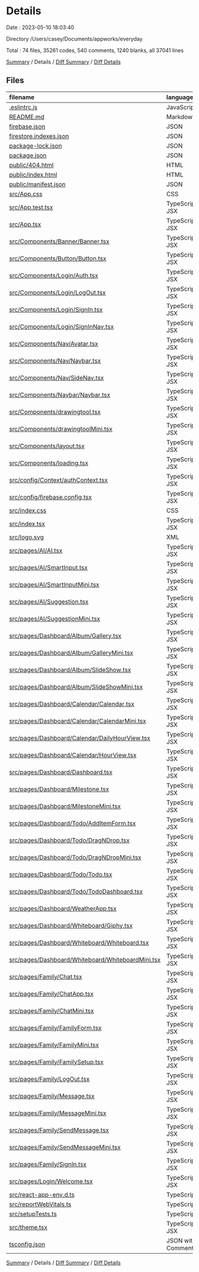 # Details

Date : 2023-05-10 18:03:40

Directory /Users/casey/Documents/appworks/everyday

Total : 74 files,  35261 codes, 540 comments, 1240 blanks, all 37041 lines

[Summary](results.md) / Details / [Diff Summary](diff.md) / [Diff Details](diff-details.md)

## Files
| filename | language | code | comment | blank | total |
| :--- | :--- | ---: | ---: | ---: | ---: |
| [.eslintrc.js](/.eslintrc.js) | JavaScript | 24 | 0 | 1 | 25 |
| [README.md](/README.md) | Markdown | 26 | 0 | 21 | 47 |
| [firebase.json](/firebase.json) | JSON | 8 | 9 | 0 | 17 |
| [firestore.indexes.json](/firestore.indexes.json) | JSON | 4 | 0 | 1 | 5 |
| [package-lock.json](/package-lock.json) | JSON | 21,463 | 0 | 1 | 21,464 |
| [package.json](/package.json) | JSON | 101 | 0 | 1 | 102 |
| [public/404.html](/public/404.html) | HTML | 32 | 0 | 2 | 34 |
| [public/index.html](/public/index.html) | HTML | 37 | 0 | 2 | 39 |
| [public/manifest.json](/public/manifest.json) | JSON | 25 | 0 | 1 | 26 |
| [src/App.css](/src/App.css) | CSS | 33 | 0 | 6 | 39 |
| [src/App.test.tsx](/src/App.test.tsx) | TypeScript JSX | 8 | 0 | 2 | 10 |
| [src/App.tsx](/src/App.tsx) | TypeScript JSX | 27 | 0 | 4 | 31 |
| [src/Components/Banner/Banner.tsx](/src/Components/Banner/Banner.tsx) | TypeScript JSX | 35 | 0 | 5 | 40 |
| [src/Components/Button/Button.tsx](/src/Components/Button/Button.tsx) | TypeScript JSX | 209 | 0 | 12 | 221 |
| [src/Components/Login/Auth.tsx](/src/Components/Login/Auth.tsx) | TypeScript JSX | 121 | 0 | 15 | 136 |
| [src/Components/Login/LogOut.tsx](/src/Components/Login/LogOut.tsx) | TypeScript JSX | 29 | 0 | 4 | 33 |
| [src/Components/Login/SignIn.tsx](/src/Components/Login/SignIn.tsx) | TypeScript JSX | 40 | 0 | 4 | 44 |
| [src/Components/Login/SignInNav.tsx](/src/Components/Login/SignInNav.tsx) | TypeScript JSX | 40 | 0 | 4 | 44 |
| [src/Components/Nav/Avatar.tsx](/src/Components/Nav/Avatar.tsx) | TypeScript JSX | 22 | 0 | 3 | 25 |
| [src/Components/Nav/Navbar.tsx](/src/Components/Nav/Navbar.tsx) | TypeScript JSX | 210 | 1 | 17 | 228 |
| [src/Components/Nav/SideNav.tsx](/src/Components/Nav/SideNav.tsx) | TypeScript JSX | 190 | 0 | 14 | 204 |
| [src/Components/Navbar/Navbar.tsx](/src/Components/Navbar/Navbar.tsx) | TypeScript JSX | 40 | 0 | 6 | 46 |
| [src/Components/drawingtool.tsx](/src/Components/drawingtool.tsx) | TypeScript JSX | 341 | 0 | 35 | 376 |
| [src/Components/drawingtoolMini.tsx](/src/Components/drawingtoolMini.tsx) | TypeScript JSX | 184 | 0 | 17 | 201 |
| [src/Components/layout.tsx](/src/Components/layout.tsx) | TypeScript JSX | 25 | 0 | 4 | 29 |
| [src/Components/loading.tsx](/src/Components/loading.tsx) | TypeScript JSX | 63 | 0 | 10 | 73 |
| [src/config/Context/authContext.tsx](/src/config/Context/authContext.tsx) | TypeScript JSX | 111 | 0 | 11 | 122 |
| [src/config/firebase.config.tsx](/src/config/firebase.config.tsx) | TypeScript JSX | 18 | 0 | 1 | 19 |
| [src/index.css](/src/index.css) | CSS | 29 | 0 | 7 | 36 |
| [src/index.tsx](/src/index.tsx) | TypeScript JSX | 42 | 0 | 2 | 44 |
| [src/logo.svg](/src/logo.svg) | XML | 1 | 0 | 0 | 1 |
| [src/pages/AI/AI.tsx](/src/pages/AI/AI.tsx) | TypeScript JSX | 74 | 0 | 6 | 80 |
| [src/pages/AI/SmartInput.tsx](/src/pages/AI/SmartInput.tsx) | TypeScript JSX | 498 | 0 | 43 | 541 |
| [src/pages/AI/SmartInputMini.tsx](/src/pages/AI/SmartInputMini.tsx) | TypeScript JSX | 316 | 0 | 27 | 343 |
| [src/pages/AI/Suggestion.tsx](/src/pages/AI/Suggestion.tsx) | TypeScript JSX | 379 | 0 | 35 | 414 |
| [src/pages/AI/SuggestionMini.tsx](/src/pages/AI/SuggestionMini.tsx) | TypeScript JSX | 169 | 0 | 14 | 183 |
| [src/pages/Dashboard/Album/Gallery.tsx](/src/pages/Dashboard/Album/Gallery.tsx) | TypeScript JSX | 777 | 0 | 51 | 828 |
| [src/pages/Dashboard/Album/GalleryMini.tsx](/src/pages/Dashboard/Album/GalleryMini.tsx) | TypeScript JSX | 428 | 2 | 73 | 503 |
| [src/pages/Dashboard/Album/SlideShow.tsx](/src/pages/Dashboard/Album/SlideShow.tsx) | TypeScript JSX | 144 | 0 | 16 | 160 |
| [src/pages/Dashboard/Album/SlideShowMini.tsx](/src/pages/Dashboard/Album/SlideShowMini.tsx) | TypeScript JSX | 64 | 0 | 9 | 73 |
| [src/pages/Dashboard/Calendar/Calendar.tsx](/src/pages/Dashboard/Calendar/Calendar.tsx) | TypeScript JSX | 1,572 | 16 | 98 | 1,686 |
| [src/pages/Dashboard/Calendar/CalendarMini.tsx](/src/pages/Dashboard/Calendar/CalendarMini.tsx) | TypeScript JSX | 482 | 0 | 39 | 521 |
| [src/pages/Dashboard/Calendar/DailyHourView.tsx](/src/pages/Dashboard/Calendar/DailyHourView.tsx) | TypeScript JSX | 230 | 0 | 33 | 263 |
| [src/pages/Dashboard/Calendar/HourView.tsx](/src/pages/Dashboard/Calendar/HourView.tsx) | TypeScript JSX | 210 | 0 | 36 | 246 |
| [src/pages/Dashboard/Dashboard.tsx](/src/pages/Dashboard/Dashboard.tsx) | TypeScript JSX | 480 | 0 | 31 | 511 |
| [src/pages/Dashboard/Milestone.tsx](/src/pages/Dashboard/Milestone.tsx) | TypeScript JSX | 453 | 468 | 30 | 951 |
| [src/pages/Dashboard/MilestoneMini.tsx](/src/pages/Dashboard/MilestoneMini.tsx) | TypeScript JSX | 319 | 0 | 30 | 349 |
| [src/pages/Dashboard/Todo/AddItemForm.tsx](/src/pages/Dashboard/Todo/AddItemForm.tsx) | TypeScript JSX | 159 | 0 | 20 | 179 |
| [src/pages/Dashboard/Todo/DragNDrop.tsx](/src/pages/Dashboard/Todo/DragNDrop.tsx) | TypeScript JSX | 815 | 10 | 61 | 886 |
| [src/pages/Dashboard/Todo/DragNDropMini.tsx](/src/pages/Dashboard/Todo/DragNDropMini.tsx) | TypeScript JSX | 149 | 0 | 23 | 172 |
| [src/pages/Dashboard/Todo/Todo.tsx](/src/pages/Dashboard/Todo/Todo.tsx) | TypeScript JSX | 291 | 0 | 33 | 324 |
| [src/pages/Dashboard/Todo/TodoDashboard.tsx](/src/pages/Dashboard/Todo/TodoDashboard.tsx) | TypeScript JSX | 203 | 0 | 18 | 221 |
| [src/pages/Dashboard/WeatherApp.tsx](/src/pages/Dashboard/WeatherApp.tsx) | TypeScript JSX | 72 | 0 | 11 | 83 |
| [src/pages/Dashboard/Whiteboard/Giphy.tsx](/src/pages/Dashboard/Whiteboard/Giphy.tsx) | TypeScript JSX | 50 | 0 | 9 | 59 |
| [src/pages/Dashboard/Whiteboard/Whiteboard.tsx](/src/pages/Dashboard/Whiteboard/Whiteboard.tsx) | TypeScript JSX | 598 | 0 | 42 | 640 |
| [src/pages/Dashboard/Whiteboard/WhiteboardMini.tsx](/src/pages/Dashboard/Whiteboard/WhiteboardMini.tsx) | TypeScript JSX | 197 | 0 | 15 | 212 |
| [src/pages/Family/Chat.tsx](/src/pages/Family/Chat.tsx) | TypeScript JSX | 135 | 0 | 14 | 149 |
| [src/pages/Family/ChatApp.tsx](/src/pages/Family/ChatApp.tsx) | TypeScript JSX | 38 | 0 | 4 | 42 |
| [src/pages/Family/ChatMini.tsx](/src/pages/Family/ChatMini.tsx) | TypeScript JSX | 106 | 0 | 15 | 121 |
| [src/pages/Family/FamilyForm.tsx](/src/pages/Family/FamilyForm.tsx) | TypeScript JSX | 1,158 | 29 | 70 | 1,257 |
| [src/pages/Family/FamilyMini.tsx](/src/pages/Family/FamilyMini.tsx) | TypeScript JSX | 245 | 0 | 22 | 267 |
| [src/pages/Family/FamilySetup.tsx](/src/pages/Family/FamilySetup.tsx) | TypeScript JSX | 10 | 0 | 2 | 12 |
| [src/pages/Family/LogOut.tsx](/src/pages/Family/LogOut.tsx) | TypeScript JSX | 15 | 0 | 5 | 20 |
| [src/pages/Family/Message.tsx](/src/pages/Family/Message.tsx) | TypeScript JSX | 142 | 0 | 17 | 159 |
| [src/pages/Family/MessageMini.tsx](/src/pages/Family/MessageMini.tsx) | TypeScript JSX | 146 | 0 | 20 | 166 |
| [src/pages/Family/SendMessage.tsx](/src/pages/Family/SendMessage.tsx) | TypeScript JSX | 115 | 0 | 10 | 125 |
| [src/pages/Family/SendMessageMini.tsx](/src/pages/Family/SendMessageMini.tsx) | TypeScript JSX | 144 | 0 | 12 | 156 |
| [src/pages/Family/SignIn.tsx](/src/pages/Family/SignIn.tsx) | TypeScript JSX | 18 | 0 | 5 | 23 |
| [src/pages/Login/Welcome.tsx](/src/pages/Login/Welcome.tsx) | TypeScript JSX | 248 | 0 | 19 | 267 |
| [src/react-app-env.d.ts](/src/react-app-env.d.ts) | TypeScript | 0 | 1 | 1 | 2 |
| [src/reportWebVitals.ts](/src/reportWebVitals.ts) | TypeScript | 13 | 0 | 3 | 16 |
| [src/setupTests.ts](/src/setupTests.ts) | TypeScript | 1 | 4 | 1 | 6 |
| [src/theme.tsx](/src/theme.tsx) | TypeScript JSX | 34 | 0 | 3 | 37 |
| [tsconfig.json](/tsconfig.json) | JSON with Comments | 26 | 0 | 1 | 27 |

[Summary](results.md) / Details / [Diff Summary](diff.md) / [Diff Details](diff-details.md)
